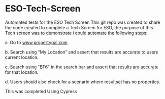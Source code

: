 # ESO-Tech-Screen
Automated tests for the ESO Tech Screen
This git repo was created to share the code created to complete a Tech Screen for ESO, the purpose of this Tech screen was to demonstrate i could automate the following steps:

a. Go to www.propertypal.com

b. Search using "My Location" and assert that results are accurate to users current location.

c. Search using "BT6" in the search bar and assert that results are accurate for that location.

d. Users should also check for a scenario where resultset has no properties.

This was completed Using Cypress
